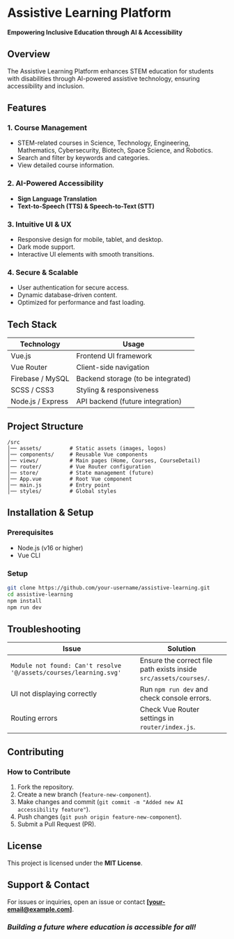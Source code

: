 # **Assistive Learning Platform**  

**Empowering Inclusive Education through AI & Accessibility**  

## **Overview**  
The Assistive Learning Platform enhances STEM education for students with disabilities through AI-powered assistive technology, ensuring accessibility and inclusion.  

## **Features**  
### **1. Course Management**  
- STEM-related courses in Science, Technology, Engineering, Mathematics, Cybersecurity, Biotech, Space Science, and Robotics.  
- Search and filter by keywords and categories.  
- View detailed course information.  

### **2. AI-Powered Accessibility**  
- **Sign Language Translation** 
- **Text-to-Speech (TTS) & Speech-to-Text (STT)** 

### **3. Intuitive UI & UX**  
- Responsive design for mobile, tablet, and desktop.  
- Dark mode support.  
- Interactive UI elements with smooth transitions.  

### **4. Secure & Scalable**  
- User authentication for secure access.  
- Dynamic database-driven content.  
- Optimized for performance and fast loading.  

## **Tech Stack**  
| Technology  | Usage  |  
|------------|--------|  
| Vue.js  | Frontend UI framework  |  
| Vue Router  | Client-side navigation  |  
| Firebase / MySQL  | Backend storage (to be integrated)  |  
| SCSS / CSS3  | Styling & responsiveness  |  
| Node.js / Express  | API backend (future integration)  |  

## **Project Structure**  
```
/src
│── assets/         # Static assets (images, logos)
│── components/     # Reusable Vue components
│── views/          # Main pages (Home, Courses, CourseDetail)
│── router/         # Vue Router configuration
│── store/          # State management (future)
│── App.vue         # Root Vue component
│── main.js         # Entry point
│── styles/         # Global styles
```

## **Installation & Setup**  
### **Prerequisites**  
- Node.js (v16 or higher)  
- Vue CLI  

### **Setup**  
```sh
git clone https://github.com/your-username/assistive-learning.git
cd assistive-learning
npm install
npm run dev
```

## **Troubleshooting**  
| Issue  | Solution  |  
|--------|----------|  
| `Module not found: Can't resolve '@/assets/courses/learning.svg'`  | Ensure the correct file path exists inside `src/assets/courses/`. |  
| UI not displaying correctly  | Run `npm run dev` and check console errors. |  
| Routing errors  | Check Vue Router settings in `router/index.js`. |  

## **Contributing**  
### **How to Contribute**  
1. Fork the repository.  
2. Create a new branch (`feature-new-component`).  
3. Make changes and commit (`git commit -m "Added new AI accessibility feature"`).  
4. Push changes (`git push origin feature-new-component`).  
5. Submit a Pull Request (PR).  

## **License**  
This project is licensed under the **MIT License**.  

## **Support & Contact**  
For issues or inquiries, open an issue or contact **[your-email@example.com]**.  

### _Building a future where education is accessible for all!_